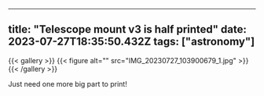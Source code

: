 
---
title: "Telescope mount v3 is half printed"
date: 2023-07-27T18:35:50.432Z
tags: ["astronomy"]
---
{{< gallery >}}
{{< figure alt="" src="IMG_20230727_103900679_1.jpg" >}}
{{< /gallery >}}

Just need one more big part to print! 

